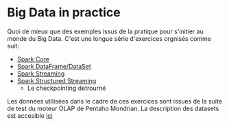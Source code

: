 # Big Data in practice
Quoi de mieux que des exemples issus de la pratique pour s'initier au monde du Big Data.
C'est une longue série d'exercices orgnisés comme suit: 
* [Spark Core](spark-core.md)
* [Spark DataFrame/DataSet](park-dataframe-dataset.md)
* [Spark Streaming](spark-streaming.md)
* [Spark Structured Streaming](spark-structured-streaming.md)
    * Le checkpointing detrourné

Les données utilisées dans le cadre de ces exercices sont issues de la suite de test du moteur OLAP de Pentaho Mondrian. La description des datasets est accesible [ici](datasetdescription.md)
